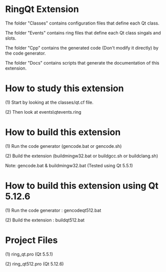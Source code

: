 RingQt Extension
================

The folder "Classes" contains configuration files that define each Qt class.

The folder "Events" contains ring files that define each Qt class singals and slots.

The folder "Cpp" contains the generated code (Don't modify it directly) by the code generator.

The folder "Docs" contains scripts that generate the documentation of this extension.

How to study this extension
===========================

(1) Start by looking at the classes/qt.cf file.

(2) Then look at events\qtevents.ring 


How to build this extension
===========================

(1) Run the code generator (gencode.bat or gencode.sh)

(2) Build the extension (buildmingw32.bat or buildgcc.sh or buildclang.sh)


Note: gencode.bat & buildmingw32.bat (Tested using Qt 5.5.1)


How to build this extension using Qt 5.12.6
===========================================

(1) Run the code generator : gencodeqt512.bat

(2) Build the extension : buildqt512.bat


Project Files
=============

(1) ring_qt.pro  (Qt 5.5.1)

(2) ring_qt512.pro (Qt 5.12.6)

